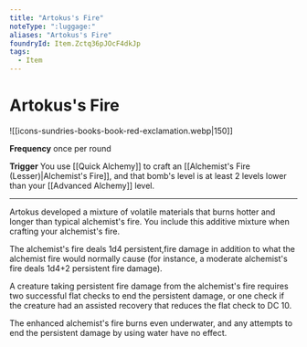 ```yaml
---
title: "Artokus's Fire"
noteType: ":luggage:"
aliases: "Artokus's Fire"
foundryId: Item.Zctq36pJOcF4dkJp
tags:
  - Item
---
```


# Artokus's Fire
![[icons-sundries-books-book-red-exclamation.webp|150]]

**Frequency** once per round

**Trigger** You use [[Quick Alchemy]] to craft an [[Alchemist's Fire (Lesser)|Alchemist's Fire]], and that bomb's level is at least 2 levels lower than your [[Advanced Alchemy]] level.

* * *

Artokus developed a mixture of volatile materials that burns hotter and longer than typical alchemist's fire. You include this additive mixture when crafting your alchemist's fire.

The alchemist's fire deals 1d4 persistent,fire damage in addition to what the alchemist fire would normally cause (for instance, a moderate alchemist's fire deals 1d4+2 persistent fire damage).

A creature taking persistent fire damage from the alchemist's fire requires two successful flat checks to end the persistent damage, or one check if the creature had an assisted recovery that reduces the flat check to DC 10.

The enhanced alchemist's fire burns even underwater, and any attempts to end the persistent damage by using water have no effect.
